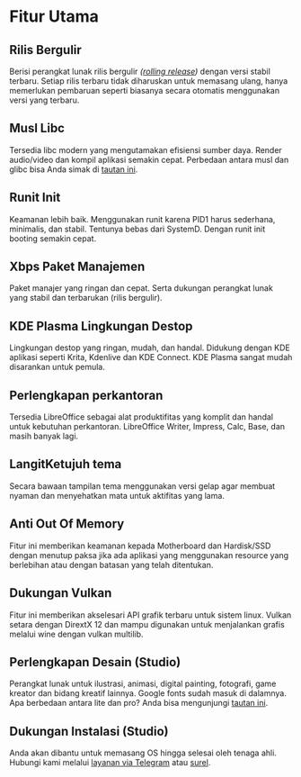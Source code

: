 # Fitur Utama

## Rilis Bergulir
Berisi perangkat lunak rilis bergulir _(<a href="https://id.wikipedia.org/wiki/Rilis_bergulir" target="_blank">rolling release</a>)_ dengan versi stabil terbaru. Setiap rilis terbaru tidak diharuskan untuk memasang ulang, hanya memerlukan pembaruan seperti biasanya secara otomatis menggunakan versi yang terbaru.

## Musl Libc
Tersedia libc modern yang mengutamakan efisiensi sumber daya. Render audio/video dan kompil aplikasi semakin cepat. Perbedaan antara musl dan glibc bisa Anda simak di [tautan ini](../perbandingan/libc.md).

## Runit Init
Keamanan lebih baik. Menggunakan runit karena PID1 harus sederhana, minimalis, dan stabil. Tentunya bebas dari SystemD. Dengan runit init booting semakin cepat.

## Xbps Paket Manajemen
Paket manajer yang ringan dan cepat. Serta dukungan perangkat lunak yang stabil dan terbarukan (rilis bergulir).

## KDE Plasma Lingkungan Destop
Lingkungan destop yang ringan, mudah, dan handal. Didukung dengan KDE aplikasi seperti Krita, Kdenlive dan KDE Connect. KDE Plasma sangat mudah disarankan untuk pemula.

## Perlengkapan perkantoran
Tersedia LibreOffice sebagai alat produktifitas yang komplit dan handal untuk kebutuhan perkantoran. LibreOffice Writer, Impress, Calc, Base, dan masih banyak lagi.

## LangitKetujuh tema
Secara bawaan tampilan tema menggunakan versi gelap agar membuat nyaman dan menyehatkan mata untuk aktifitas yang lama.

## Anti Out Of Memory
Fitur ini memberikan keamanan kepada Motherboard dan Hardisk/SSD dengan menutup paksa jika ada aplikasi yang menggunakan resource yang berlebihan atau dengan batasan yang telah ditentukan.

## Dukungan Vulkan
Fitur ini memberikan akselesari API grafik terbaru untuk sistem linux. Vulkan setara dengan DirextX 12 dan mampu digunakan untuk menjalankan grafis melalui wine dengan vulkan multilib.

## Perlengkapan Desain (Studio)
Perangkat lunak untuk ilustrasi, animasi, digital painting, fotografi, game kreator dan bidang kreatif lainnya. Google fonts sudah masuk di dalamnya. Apa berbedaan antara lite dan pro? Anda bisa mengunjungi [tautan ini](../perbandingan/edisi.md).

## Dukungan Instalasi (Studio)
Anda akan dibantu untuk memasang OS hingga selesai oleh tenaga ahli. Hubungi kami melalui <a href="https://t.me/langitketujuh_bot" target="_blank">layanan via Telegram</a> atau [surel](mailto:langitketujuh.id@pm.me).

